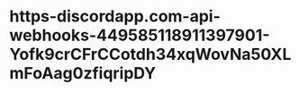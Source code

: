 # https-discordapp.com-api-webhooks-449585118911397901-Yofk9crCFrCCotdh34xqWovNa50XLmFoAag0zfiqripDY